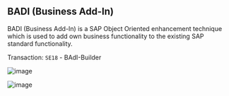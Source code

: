 ## BADI (Business Add-In)

BADI (Business Add-In) is a SAP Object Oriented enhancement technique which is used to add own business functionality to the existing SAP standard functionality.

Transaction: `SE18` - BAdI-Builder

![image](https://user-images.githubusercontent.com/30869493/143535890-faa17a0d-2112-4570-a94a-0c4429db3d49.png)

![image](https://user-images.githubusercontent.com/30869493/143535899-284044ad-7417-4443-a6f0-ef66fb8b9cc6.png)
